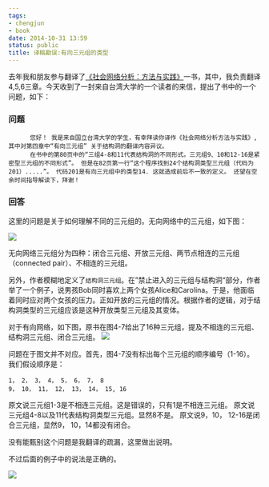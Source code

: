 ```yaml
---
tags:
- chengjun
- book
date: 2014-10-31 13:59
status: public
title: 译稿勘误:有向三元组的类型
---
```


去年我和朋友参与翻译了[《社会网络分析：方法与实践》](http://book.douban.com/subject/24745216/)一书，其中，我负责翻译4,5,6三章。今天收到了一封来自台湾大学的一个读者的来信，提出了书中的一个问题，如下：

### 问题
```
      您好！ 我是来自国立台湾大学的学生，有幸拜读你译作《社会网络分析方法与实践》, 其中对第四章中“有向三元组” 关于结构洞的翻译内容异议。
      在书中的第80页中的“三组4-8和11代表结构洞的不同形式。三元组9、10和12-16是紧密型三元组的不同形式”。 但是在82页第一行“这个程序找到24个结构洞类型三元组（代码为201）.....”。 代码201是有向三元组中的类型14. 这就造成前后不一致的定义。 还望在空余时间指导解读下，拜谢！
```       

###  回答
这里的问题是关于如何理解不同的三元组的。无向网络中的三元组，如下图：

![](~/14-07-32.jpg)

无向网络三元组分为四种：闭合三元组、开放三元组、两节点相连的三元组（connected pair）、不相连的三元组。

另外，作者模糊地定义了`结构洞三元组`。在”禁止进入的三元组与结构洞“部分，作者举了一个例子，说男孩Bob同时喜欢上两个女孩Alice和Carolina。于是，他面临着同时应对两个女孩的压力。正如开放的三元组的情况。根据作者的逻辑，对于结构洞类型的三元组应该是这种开放类型三元组及其变体。

对于有向网络，如下图，原书在图4-7给出了16种三元组，提及不相连的三元组、结构洞三元组、闭合三元组。
![](~/14-00-12.jpg)

问题在于图文并不对应。首先，图4-7没有标出每个三元组的顺序编号（1-16）。我们假设顺序是：

```
1， 2， 3， 4， 5， 6， 7， 8
9， 10， 11， 12， 13， 14， 15, 16
```
原文说三元组1-3是不相连三元组。这是错误的，只有1是不相连三元组。
原文说三元组4-8以及11代表结构洞类型三元组。显然8不是。
原文说9，10， 12-16是闭合三元组，显然9， 10，14都没有闭合。

没有能甄别这个问题是我翻译的疏漏，这里做出说明。

不过后面的例子中的说法是正确的。

![](~/17-10-52.jpg)
